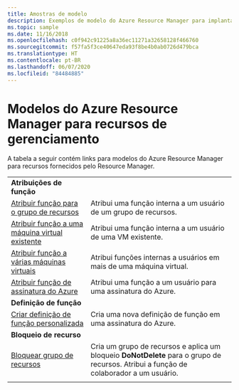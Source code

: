 ```yaml
---
title: Amostras de modelo
description: Exemplos de modelo do Azure Resource Manager para implantar recursos de gerenciamento, como funções e bloqueios.
ms.topic: sample
ms.date: 11/16/2018
ms.openlocfilehash: c0f942c91225a8a36ec11271a32658128f466760
ms.sourcegitcommit: f57fa5f3ce40647eda93f8be4b0ab0726d479bca
ms.translationtype: HT
ms.contentlocale: pt-BR
ms.lasthandoff: 06/07/2020
ms.locfileid: "84484885"
---
```

# <a name="azure-resource-manager-templates-for-management-features"></a>Modelos do Azure Resource Manager para recursos de gerenciamento

A tabela a seguir contém links para modelos do Azure Resource Manager para recursos fornecidos pelo Resource Manager.

| | |
|-|-|
|**Atribuições de função**||
| [Atribuir função para o grupo de recursos](https://github.com/Azure/azure-quickstart-templates/tree/master/101-rbac-builtinrole-resourcegroup)| Atribui uma função interna a um usuário de um grupo de recursos. |
| [Atribuir função a uma máquina virtual existente](https://github.com/Azure/azure-quickstart-templates/tree/master/101-rbac-builtinrole-virtualmachine)| Atribui uma função interna a um usuário de uma VM existente. |
| [Atribuir função a várias máquinas virtuais](https://github.com/Azure/azure-quickstart-templates/tree/master/201-rbac-builtinrole-multipleVMs)| Atribui funções internas a usuários em mais de uma máquina virtual. |
| [Atribuir função de assinatura do Azure](https://github.com/Azure/azure-quickstart-templates/tree/master/subscription-deployments/subscription-role-assignment)| Atribui uma função a um usuário para uma assinatura do Azure. |
|**Definição de função**||
| [Criar definição de função personalizada](https://github.com/Azure/azure-quickstart-templates/tree/master/subscription-deployments/create-role-def)| Cria uma nova definição de função em uma assinatura do Azure. |
|**Bloqueio de recurso**||
| [Bloquear grupo de recursos](https://github.com/Azure/azure-quickstart-templates/tree/master/subscription-deployments/create-rg-lock-role-assignment)| Cria um grupo de recursos e aplica um bloqueio **DoNotDelete** para o grupo de recursos. Atribui a função de colaborador a um usuário. |
| | |
